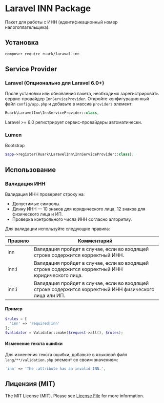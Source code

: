 # Laravel INN Package

Пакет для работы с ИНН (идентификационный номер налогоплательщика).

## Установка

```bash
composer require ruark/laraval-inn
```
## Service Provider

### Laravel (Опционально для Laravel 6.0+)

После установки или обновления пакета, необходимо зарегистрировать сервис-провайдер `InnServiceProvider`. Откройте конфигурационный файл `config/app.php` и добавьте в массив `providers` элемент:

```php
Ruark\LaravelInn\InnServiceProvider::class,
```

Laravel >= 6.0 регистрирует сервис-провайдеры автоматически.

### Lumen

Bootstrap

```php
$app->register(Ruark\LaravelInn\InnServiceProvider::class);
```

## Использование

### Валидация ИНН

Валидация ИНН проверяет строку на:

* Допустимые символы.
* Длину ИНН — 10 знаков для юридического лица, 12 знаков для физического лица и ИП.
* Проверка контрольного числа ИНН согласно алгоритму.

Для валидации используйте следующие правила:

| Правило | Комментарий                                                                                            |
|---------|--------------------------------------------------------------------------------------------------------|
| inn     | Валидация пройдет в случае, если во входящей строке содержится корректный ИНН.                         |
| inn:l   | Валидация пройдет в случае, если во входящей строке содержится корректный ИНН юридического лица.       |
| inn:i   | Валидация пройдет в случае, если во входящей строке содержится корректный ИНН физического лица или ИП. |

#### Пример

```php
$rules = [
  'inn' => 'required|inn'
];
$validator = Validator::make($request->all(), $rules);
```

#### Изменение текста ошибки 

Для изменения текста ошибки, добавьте в языковой файл `lang/**/validation.php` элемент со своим значением:

```php
'inn' => 'The :attribute has an invalid INN.',
```

## Лицензия (MIT)

The MIT License (MIT). Please see [License File](LICENSE) for more information.

[link-author]: https://github.com/ruark
